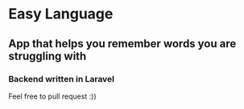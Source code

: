 # Easy Language
## App that helps you remember words you are struggling with
### Backend written in Laravel

Feel free to pull request :))

